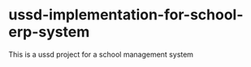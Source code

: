 # ussd-implementation-for-school-erp-system
This is a ussd project for a school management system



